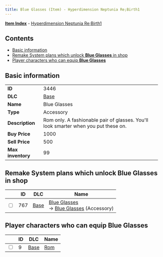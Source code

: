 ```yaml
---
title: Blue Glasses (Item) - Hyperdimension Neptunia Re;Birth1
---
```


[**Item Index**](/neptunia/rb1/item/index.html) - [Hyperdimension Neptunia Re;Birth1](/neptunia/rb1)

## Contents

- [Basic information](#basic-information)
- [Remake System plans which unlock **Blue Glasses** in shop](#remake-system-plans-which-unlock-blue-glasses-in-shop)
- [Player characters who can equip **Blue Glasses**](#player-characters-who-can-equip-blue-glasses)

## Basic information

|   |   |
| -- | -- |
| **ID** | 3446 |
| **DLC** | [Base](/neptunia/rb1/dlc/1-base.html) |
| **Name** | Blue Glasses |
| **Type** | Accessory |
| **Description** | Rom only. A fashionable pair of glasses. You'll look smarter when you put these on. |
| **Buy Price** | 1000 |
| **Sell Price** | 500 |
| **Max inventory** | 99 |


## Remake System plans which unlock **Blue Glasses** in shop

|    | ID | DLC | Name |
| -- | -- | --- | ---- |
| <input type="checkbox" id="rb1-remake-1-767" class="trackbox" /> | 767 | [Base](/neptunia/rb1/dlc/1-base.html) | [Blue Glasses](/neptunia/rb1/remake/1-767-blue-glasses.html)<br /> → [Blue Glasses](/neptunia/rb1/item/1-3446-blue-glasses.html) (Accessory) |


## Player characters who can equip **Blue Glasses**

|    | ID | DLC | Name |
| -- | -- | --- | ---- |
| <input type="checkbox" id="rb1-player-1-9" class="trackbox" /> | 9 | [Base](/neptunia/rb1/dlc/1-base.html) | [Rom](/neptunia/rb1/player/1-9-rom.html) |
